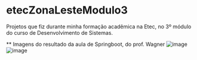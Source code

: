 # etecZonaLesteModulo3
Projetos que fiz durante minha formação acadêmica na Etec, no 3º módulo do curso de Desenvolvimento de Sistemas.

** Imagens do resultado da aula de Springboot, do prof. Wagner
![image](https://github.com/user-attachments/assets/b39d623c-f993-40f1-b875-88f52a24acb6)
![image](https://github.com/user-attachments/assets/9ea8bf3d-a367-48c2-9223-7e50a66ac05a)

